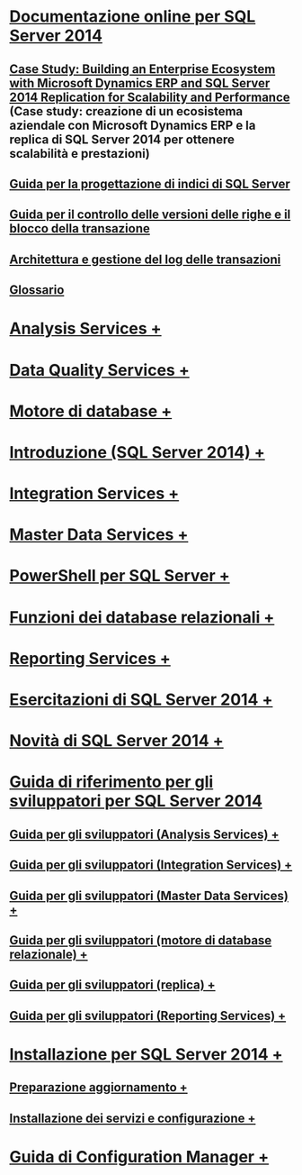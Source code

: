 # [Documentazione online per SQL Server 2014](books-online-for-sql-server-2014.md) 
## [Case Study: Building an Enterprise Ecosystem with Microsoft Dynamics ERP and SQL Server 2014 Replication for Scalability and Performance](case-study-building-an-enterprise-ecosystem.md) (Case study: creazione di un ecosistema aziendale con Microsoft Dynamics ERP e la replica di SQL Server 2014 per ottenere scalabilità e prestazioni)
## [Guida per la progettazione di indici di SQL Server](sql-server-index-design-guide.md)
## [Guida per il controllo delle versioni delle righe e il blocco della transazione](sql-server-transaction-locking-and-row-versioning-guide.md)
## [Architettura e gestione del log delle transazioni](sql-server-transaction-log-architecture-and-management.md)
## [Glossario](glossary.md)

# [Analysis Services +](../analysis-services/analysis-services.md)
# [Data Quality Services +](../data-quality-services/data-quality-services.md)
# [Motore di database +](../database-engine/sql-server-database-engine-overview.md)
# [Introduzione (SQL Server 2014) +](../getting-started/getting-started-sql-server-2014.md)
# [Integration Services +](../integration-services/sql-server-integration-services.md)
# [Master Data Services +](../master-data-services/master-data-services.md)
# [PowerShell per SQL Server +](../powershell/sql-server-powershell.md)
# [Funzioni dei database relazionali +](../relational-databases/database-features.md)
# [Reporting Services +](../reporting-services/create-deploy-and-manage-mobile-and-paginated-reports.md)
# [Esercitazioni di SQL Server 2014 +](../tutorials/tutorials-for-sql-server-2014.md)

# [Novità di SQL Server 2014 +](../sql-server/what-s-new-in-sql-server-2016.md)

# [Guida di riferimento per gli sviluppatori per SQL Server 2014](developer-reference-for-sql-server-2014.md)
## [Guida per gli sviluppatori (Analysis Services) +](../analysis-services/dev-guide/analysis-services-dev-guide.md)
## [Guida per gli sviluppatori (Integration Services) +](../integration-services/integration-services-developer-documentation.md)
## [Guida per gli sviluppatori (Master Data Services) +](../master-data-services/develop/master-data-services-developer-documentation.md)
## [Guida per gli sviluppatori (motore di database relazionale) +](../relational-databases/database-engine-developer-documentation.md)
## [Guida per gli sviluppatori (replica) +](../relational-databases/replication/concepts/replication-developer-documentation.md)
## [Guida per gli sviluppatori (Reporting Services) +](../reporting-services/reporting-services-developer-documentation.md)

# [Installazione per SQL Server 2014 +](../database-engine/install-windows/installation-for-sql-server.md)
## [Preparazione aggiornamento +](../sql-server/install/sql-server-2014-upgrade-advisor.md)
## [Installazione dei servizi e configurazione +](../sql-server/install/setup-and-servicing-installation.md)
# [Guida di Configuration Manager +](../tools/configuration-manager/sql-server-configuration-manager-help.md)

